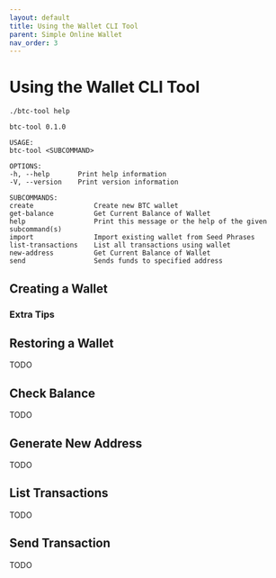 ```yaml
---
layout: default
title: Using the Wallet CLI Tool
parent: Simple Online Wallet
nav_order: 3
---
```


# Using the Wallet CLI Tool

    ./btc-tool help

    btc-tool 0.1.0

    USAGE:
    btc-tool <SUBCOMMAND>

    OPTIONS:
    -h, --help       Print help information
    -V, --version    Print version information

    SUBCOMMANDS:
    create               Create new BTC wallet
    get-balance          Get Current Balance of Wallet
    help                 Print this message or the help of the given subcommand(s)
    import               Import existing wallet from Seed Phrases
    list-transactions    List all transactions using wallet
    new-address          Get Current Balance of Wallet
    send                 Sends funds to specified address

## Creating a Wallet


### Extra Tips

## Restoring a Wallet

TODO

## Check Balance

TODO

## Generate New Address

TODO

## List Transactions

TODO

## Send Transaction

TODO